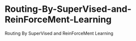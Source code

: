 # Routing-By-SuperVised-and-ReinForceMent-Learning
Routing By SuperVised and ReinForceMent Learning
